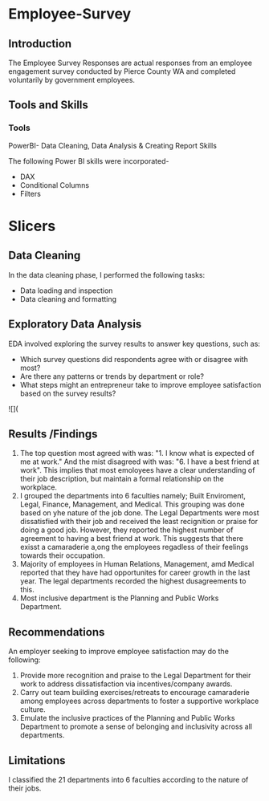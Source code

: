 # Employee-Survey
## Introduction
The Employee Survey Responses are actual responses from an employee engagement survey conducted by Pierce County WA and completed voluntarily by government employees.

## Tools and Skills
### Tools

PowerBI- Data Cleaning, Data Analysis & Creating Report
Skills

The following Power BI skills were incorporated-

- DAX
- Conditional Columns
- Filters
# Slicers

## Data Cleaning

In the data cleaning phase, I performed the following tasks:

- Data loading and inspection
- Data cleaning and formatting

## Exploratory Data Analysis

EDA involved exploring the survey results to answer key questions, such as: 

- Which survey questions did respondents agree with or disagree with most?
- Are there any patterns or trends by department or role?
- What steps might an entrepreneur take to improve employee satisfaction based on the survey results?

![](
## Results /Findings
1. The top question most agreed with was: "1. I know what is expected of me at work." And the mist disagreed with was: "6. I have a best friend at work". This implies that most emoloyees have a clear understanding of their job description, but maintain a formal relationship on the workplace.
2. I grouped the departments into 6 faculties namely; Built Enviroment, Legal, Finance, Management, and Medical. This grouping was done based on yhe nature of the job done. The Legal Departments were most dissatisfied with their job and received the least recignition or praise for doing a good job. However, they reported the highest number of agreement to having a best friend at work. This suggests that there exisst a camaraderie a,ong the employees regadless of their feelings towards their occupation.
3. Majority of employees in Human Relations, Management, amd Medical reported that they have had opportunites for career growth in the last year. The legal departments recorded the highest dusagreements to this.
4. Most inclusive department is the Planning and Public Works Department.

## Recommendations
An employer seeking to improve employee satisfaction may do the following:
1. Provide more recognition and praise to the Legal Department for their work to address dissatisfaction via incentives/company awards.
2. Carry out team building exercises/retreats to encourage camaraderie among employees across departments to foster a supportive workplace culture.
3. Emulate the inclusive practices of the Planning and Public Works Department to promote a sense of belonging and inclusivity across all departments.

## Limitations
I classified the 21 departments into 6 faculties according to the nature of their jobs.
